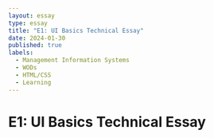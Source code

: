 ```yaml
---
layout: essay
type: essay
title: "E1: UI Basics Technical Essay"
date: 2024-01-30
published: true
labels:
  - Management Information Systems
  - WODs
  - HTML/CSS
  - Learning
---
```


# E1: UI Basics Technical Essay




